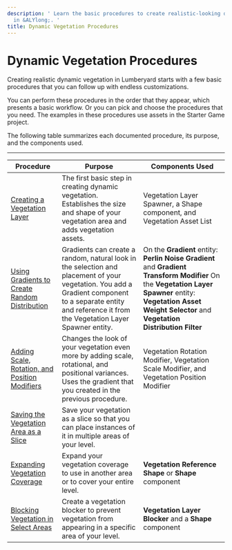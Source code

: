 ```yaml
---
description: ' Learn the basic procedures to create realistic-looking dynamic vegetation
  in &ALYlong;. '
title: Dynamic Vegetation Procedures
---
```

# Dynamic Vegetation Procedures<a name="dynamic-vegetation-procedures"></a>

Creating realistic dynamic vegetation in Lumberyard starts with a few basic procedures that you can follow up with endless customizations\.

You can perform these procedures in the order that they appear, which presents a basic workflow\. Or you can pick and choose the procedures that you need\. The examples in these procedures use assets in the Starter Game project\.

The following table summarizes each documented procedure, its purpose, and the components used\.


****  

| Procedure | Purpose | Components Used | 
| --- | --- | --- | 
| [Creating a Vegetation Layer](dynamic-vegetation-procedures-create-vegetation-layer.md) | The first basic step in creating dynamic vegetation\. Establishes the size and shape of your vegetation area and adds vegetation assets\. | Vegetation Layer Spawner, a Shape component, and Vegetation Asset List | 
| [Using Gradients to Create Random Distribution](dynamic-vegetation-procedures-gradient-random-selection.md) | Gradients can create a random, natural look in the selection and placement of your vegetation\. You add a Gradient component to a separate entity and reference it from the Vegetation Layer Spawner entity\. | On the **Gradient** entity: **Perlin Noise Gradient** and **Gradient Transform Modifier** On the **Vegetation Layer Spawner** entity: **Vegetation Asset Weight Selector** and **Vegetation Distribution Filter** | 
| [Adding Scale, Rotation, and Position Modifiers](dynamic-vegetation-procedures-adding-modifiers.md) | Changes the look of your vegetation even more by adding scale, rotational, and positional variances\. Uses the gradient that you created in the previous procedure\. | Vegetation Rotation Modifier, Vegetation Scale Modifier, and Vegetation Position Modifier | 
|  [Saving the Vegetation Area as a Slice](dynamic-vegetation-procedures-saving-slice.md)  |  Save your vegetation as a slice so that you can place instances of it in multiple areas of your level\.  |  | 
| [Expanding Vegetation Coverage](dynamic-vegetation-procedures-coverage.md) |  Expand your vegetation coverage to use in another area or to cover your entire level\.  |  **Vegetation Reference Shape** or **Shape** component  | 
| [Blocking Vegetation in Select Areas](dynamic-vegetation-procedures-vegetation-blockers.md) |  Create a vegetation blocker to prevent vegetation from appearing in a specific area of your level\.  |  **Vegetation Layer Blocker** and a **Shape** component  | 
